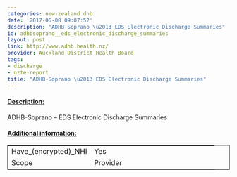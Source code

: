 ```yaml
---
categories: new-zealand dhb
date: '2017-05-08 09:07:52'
description: "ADHB-Soprano \u2013 EDS Electronic Discharge Summaries"
id: adhbsoprano__eds_electronic_discharge_summaries
layout: post
link: http://www.adhb.health.nz/
provider: Auckland District Health Board
tags:
- discharge
- nzte-report
title: "ADHB-Soprano \u2013 EDS Electronic Discharge Summaries"
---
```



 <h4> <u>Description:</u> </h4>
ADHB-Soprano – EDS Electronic Discharge Summaries
 <h4> <u>Additional information:</u> </h4>
 <table style="border: 1px solid">
 <tr> <td width="40%">Have_(encrypted)_NHI</td> <td>Yes</td> </tr>
 <tr> <td width="40%">Scope</td> <td>Provider</td> </tr>
 </table>